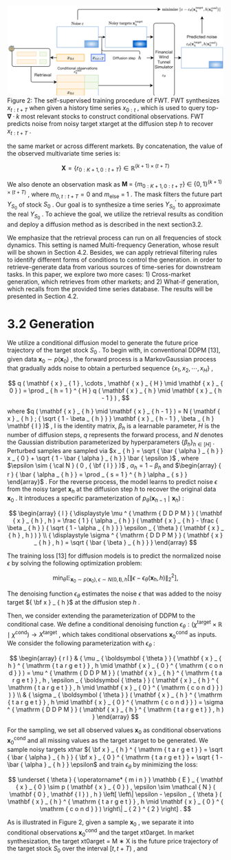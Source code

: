 ![](images/c851f1ddbb3a91b017b7aaddaf05c123af8bf8fb7efe1c5fde15bd53ca439a5f.jpg)  
Figure 2: The self-supervised training procedure of FWT. FWT synthesizes $x _ { t : t + T }$ when given a history time series $x _ { 0 : t }$ , which is used to query top- $\mathbf { \nabla } \cdot k$ most relevant stocks to construct conditional observations. FWT predicts noise from noisy target xtarget at the diffusion step $h$ to recover $x _ { t : t + T }$ .

the same market or across different markets. By concatenation, the value of the observed multivariate time series is:

$$
\mathbf { X } = \{ r _ { 0 : K + 1 , 0 : t + T } \} \in \mathbb { R } ^ { ( k + 1 ) \times ( t + T ) }
$$

We also denote an observation mask as $\textbf { M } = \ \{ m _ { 0 : K + 1 , 0 : t + T } \} \ \in$ $\{ 0 , 1 \} ^ { ( k + 1 ) \times ( t + T ) }$ , where $m _ { 0 , t : t + T } = 0$ and $m _ { \mathrm { e l s e } } \ = \ 1$ . The mask filters the future part $Y _ { S _ { 0 } }$ of stock $S _ { 0 }$ . Our goal is to synthesize a time series $Y _ { S _ { 0 } } ^ { \prime }$ to approximate the real $Y _ { S _ { 0 } }$ . To achieve the goal, we utilize the retrieval results as condition and deploy a diffusion method as is described in the next section3.2.

We emphasize that the retrieval process can run on all frequencies of stock dynamics. This setting is named Multi-frequency Generation, whose result will be shown in Section 4.2. Besides, we can apply retrieval filtering rules to identify different forms of conditions to control the generation. in order to retrieve-generate data from various sources of time-series for downstream tasks. In this paper, we explore two more cases: 1) Cross-market generation, which retrieves from other markets; and 2) What-if generation, which recalls from the provided time series database. The results will be presented in Section 4.2.

# 3.2 Generation

We utilize a conditional diffusion model to generate the future price trajectory of the target stock $S _ { 0 }$ . To begin with, in conventional DDPM [13], given data $\mathbf { x } _ { 0 } \sim p ( \mathbf { x } _ { 0 } )$ , the forward process is a MarkovGaussian process that gradually adds noise to obtain a perturbed sequence $\{ x _ { 1 } , x _ { 2 } , \cdots , x _ { H } \}$ ,

$$
q ( \mathbf { x } _ { 1 } , \cdots , \mathbf { x } _ { H } \mid \mathbf { x } _ { 0 } ) = \prod _ { h = 1 } ^ { H } q ( \mathbf { x } _ { h } \mid \mathbf { x } _ { h - 1 } ) ,
$$

where $q ( \mathbf { x } _ { h } \mid \mathbf { x } _ { h - 1 } ) = N ( \mathbf { x } _ { h } ; { \sqrt { 1 - \beta _ { h } } } \mathbf { x } _ { h - 1 } , \beta _ { h } \mathbf { I } )$ , I is the identity matrix, $\beta _ { h }$ is a learnable parameter, $H$ is the number of diffusion steps, $q$ represents the forward process, and $N$ denotes the Gaussian distribution parameterized by hyperparameters $\{ \beta _ { h } \} _ { h \in [ H ] }$ . Perturbed samples are sampled via $x _ { h } = \sqrt { \bar { \alpha } _ { h } } x _ { 0 } + \sqrt { 1 - \bar { \alpha } _ { h } } \bar { \epsilon }$ , where $\epsilon \sim { \cal N } ( 0 , { \bf { I } } )$ , $\alpha _ { h } = 1 - \beta _ { h }$ and $\begin{array} { r } { \bar { \alpha _ { h } } = \prod _ { s = 1 } ^ { h } \alpha _ { s } } \end{array}$ . For the reverse process, the model learns to predict noise $\epsilon$ from the noisy target $\mathbf { x } _ { h }$ at the diffusion step $h$ to recover the original data $\mathbf { x } _ { 0 }$ . It introduces a specific parameterization of $p _ { \theta } ( \mathbf { x } _ { h - 1 } \mid \mathbf { x } _ { h } )$ :

$$
\begin{array} { l } { \displaystyle \mu ^ { \mathrm { D D P M } } ( \mathbf { x } _ { h } , h ) = \frac { 1 } { \alpha _ { h } } ( \mathbf { x } _ { h } - \frac { \beta _ { h } } { \sqrt { 1 - \alpha _ { h } } } \epsilon _ { \theta } ( \mathbf { x } _ { h } , h ) ) } \\ { \displaystyle \sigma ^ { \mathrm { D D P M } } ( \mathbf { x } _ { h } , h ) = \sqrt { \bar { \beta } _ { h } } } \end{array}
$$

The training loss [13] for diffusion models is to predict the normalized noise $\epsilon$ by solving the following optimization problem:

$$
\operatorname* { m i n } _ { \theta } \mathbb { E } _ { \mathbf { x } _ { 0 } \sim p ( \mathbf { x } _ { 0 } ) , \epsilon \sim N ( 0 , \mathbf { I } ) , h } \left[ \lVert \epsilon - \epsilon _ { \theta } ( \mathbf { x } _ { h } , h ) \rVert _ { 2 } ^ { 2 } \right] ,
$$

The denoising function $\epsilon _ { \theta }$ estimates the noise $\epsilon$ that was added to the noisy target ${ \bf x } _ { h }$ at the diffusion step $h$ .

Then, we consider extending the parameterization of DDPM to the conditional case. We define a conditional denoising function $\epsilon _ { \theta } : ( \chi ^ { \mathrm { t a r g e t } } { \times } \mathbb { R } \mid \chi ^ { \mathrm { c o n d } } ) \to X ^ { \mathrm { t a r g e t } }$ , which takes conditional observations $\mathbf { x } _ { 0 } ^ { \mathrm { c o n d } }$ as inputs. We consider the following parameterization with $\epsilon _ { \theta }$ :

$$
\begin{array} { r l } & { \mu _ { \boldsymbol { \theta } } ( \mathbf { x } _ { h } ^ { \mathrm { t a r g e t } } , h \mid \mathbf { x } _ { 0 } ^ { \mathrm { c o n d } } ) = \mu ^ { \mathrm { D D P M } } ( \mathbf { x } _ { h } ^ { \mathrm { t a r g e t } } , h , \epsilon _ { \boldsymbol { \theta } } ( \mathbf { x } _ { h } ^ { \mathrm { t a r g e t } } , h \mid \mathbf { x } _ { 0 } ^ { \mathrm { c o n d } } ) ) } \\ & { \sigma _ { \boldsymbol { \theta } } ( \mathbf { x } _ { h } ^ { \mathrm { t a r g e t } } , h \mid \mathbf { x } _ { 0 } ^ { \mathrm { c o n d } } ) = \sigma ^ { \mathrm { D D P M } } ( \mathbf { x } _ { h } ^ { \mathrm { t a r g e t } } , h ) } \end{array}
$$

For the sampling, we set all observed values $\mathbf { x } _ { 0 }$ as conditional observations $\mathbf { x } _ { 0 } ^ { \mathrm { c o n d } }$ and all missing values as the target xtarget to be generated. We sample noisy targets xtℎar ${ \bf x } _ { h } ^ { \mathrm { t a r g e t } } = \sqrt { \bar { \alpha } _ { h } } { \bf x } _ { 0 } ^ { \mathrm { t a r g e t } } + \sqrt { 1 - \bar { \alpha } _ { h } } \epsilon$ and train $\epsilon _ { \theta }$ by minimizing the loss:

$$
\underset { \theta } { \operatorname* { m i n } } \mathbb { E } _ { \mathbf { x } _ { 0 } \sim p ( \mathbf { x } _ { 0 } ) , \epsilon \sim \mathcal { N } ( \mathbf { 0 } , \mathbf { I } ) , h } \left[ \left\| \epsilon - \epsilon _ { \theta } ( \mathbf { x } _ { h } ^ { \mathrm { t a r g e t } } , h \mid \mathbf { x } _ { 0 } ^ { \mathrm { c o n d } } ) \right\| _ { 2 } ^ { 2 } \right] .
$$

As is illustrated in Figure 2, given a sample $\mathbf { x } _ { 0 }$ , we separate it into conditional observations $\mathbf { x } _ { 0 } ^ { \mathrm { c o n d } }$ and the target xt0arget. In market synthesization, the target xt0arget = M ∗ X is the future price trajectory of the target stock $S _ { 0 }$ over the interval $[ t , t + T )$ , and